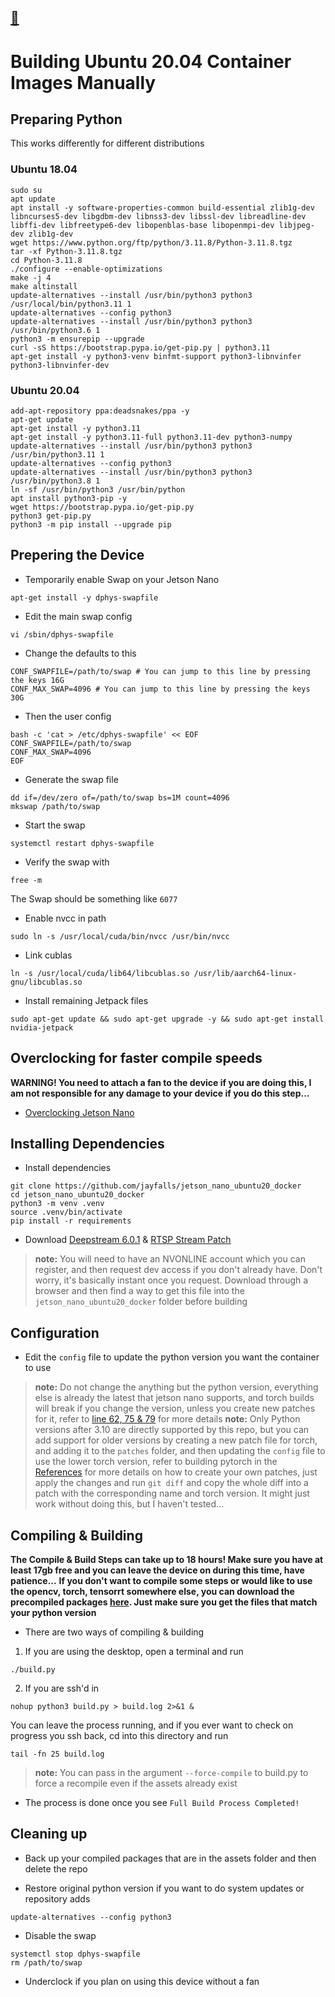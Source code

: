 ## [:arrow_up_small:](..)

# Building Ubuntu 20.04 Container Images Manually

## Preparing Python

This works differently for different distributions

### Ubuntu 18.04

```shell
sudo su
apt update
apt install -y software-properties-common build-essential zlib1g-dev libncurses5-dev libgdbm-dev libnss3-dev libssl-dev libreadline-dev libffi-dev libfreetype6-dev libopenblas-base libopenmpi-dev libjpeg-dev zlib1g-dev
wget https://www.python.org/ftp/python/3.11.8/Python-3.11.8.tgz
tar -xf Python-3.11.8.tgz
cd Python-3.11.8
./configure --enable-optimizations
make -j 4
make altinstall
update-alternatives --install /usr/bin/python3 python3 /usr/local/bin/python3.11 1
update-alternatives --config python3
update-alternatives --install /usr/bin/python3 python3 /usr/bin/python3.6 1
python3 -m ensurepip --upgrade
curl -sS https://bootstrap.pypa.io/get-pip.py | python3.11
apt-get install -y python3-venv binfmt-support python3-libnvinfer python3-libnvinfer-dev
```

### Ubuntu 20.04

```shell
add-apt-repository ppa:deadsnakes/ppa -y
apt-get update
apt-get install -y python3.11
apt-get install -y python3.11-full python3.11-dev python3-numpy
update-alternatives --install /usr/bin/python3 python3 /usr/bin/python3.11 1
update-alternatives --config python3
update-alternatives --install /usr/bin/python3 python3 /usr/bin/python3.8 1
ln -sf /usr/bin/python3 /usr/bin/python
apt install python3-pip -y
wget https://bootstrap.pypa.io/get-pip.py
python3 get-pip.py
python3 -m pip install --upgrade pip
```

## Prepering the Device

- Temporarily enable Swap on your Jetson Nano
```shell
apt-get install -y dphys-swapfile
```
  
- Edit the main swap config
```shell
vi /sbin/dphys-swapfile
```
  
- Change the defaults to this
```plaintext
CONF_SWAPFILE=/path/to/swap # You can jump to this line by pressing the keys 16G
CONF_MAX_SWAP=4096 # You can jump to this line by pressing the keys 30G
```
  
- Then the user config
```shell
bash -c 'cat > /etc/dphys-swapfile' << EOF
CONF_SWAPFILE=/path/to/swap
CONF_MAX_SWAP=4096
EOF
```
  
- Generate the swap file
```shell
dd if=/dev/zero of=/path/to/swap bs=1M count=4096
mkswap /path/to/swap
```
  
- Start the swap
```shell
systemctl restart dphys-swapfile
```
  
- Verify the swap with
```shell
free -m
```
The Swap should be something like `6077`

- Enable nvcc in path
```shell
sudo ln -s /usr/local/cuda/bin/nvcc /usr/bin/nvcc
```
  
- Link cublas
```shell
ln -s /usr/local/cuda/lib64/libcublas.so /usr/lib/aarch64-linux-gnu/libcublas.so
```
  
- Install remaining Jetpack files
```shell
sudo apt-get update && sudo apt-get upgrade -y && sudo apt-get install nvidia-jetpack
```

## Overclocking for faster compile speeds

**WARNING! You need to attach a fan to the device if you are doing this, I am not responsible for any damage to your device if you do this step...**
- [Overclocking Jetson Nano](https://qengineering.eu/overclocking-the-jetson-nano.html)

## Installing Dependencies

- Install dependencies
```shell
git clone https://github.com/jayfalls/jetson_nano_ubuntu20_docker
cd jetson_nano_ubuntu20_docker
python3 -m venv .venv
source .venv/bin/activate
pip install -r requirements
```

- Download [Deepstream 6.0.1](https://developer.nvidia.com/deepstream_sdk_v6.0.1_jetsontbz2) & [RTSP Stream Patch](https://developer.nvidia.com/libgstvideo-10so014050)
>  **note:** You will need to have an NVONLINE account which you can register, and then request dev access if you don't already have. Don't worry, it's basically instant once you request. Download through a browser and then find a way to get this file into the `jetson_nano_ubuntu20_docker` folder before building

## Configuration

- Edit the `config` file to update the python version you want the container to use
>  **note:** Do not change the anything but the python version, everything else is already the latest that jetson nano supports, and torch builds will break if you change the version, unless you create new patches for it, refer to [line 62, 75 & 79](../Containerfile.compile_pytorch#62) for more details
>  **note:** Only Python versions after 3.10 are directly supported by this repo, but you can add support for older versions by creating a new patch file for torch, and adding it to the `patches` folder, and then updating the `config` file to use the lower torch version, refer to building pytorch in the [References](../README.md#references) for more details on how to create your own patches, just apply the changes and run `git diff` and copy the whole diff into a patch with the corresponding name and torch version. It might just work without doing this, but I haven't tested...

## Compiling & Building

**The Compile & Build Steps can take up to 18 hours! Make sure you have at least 17gb free and you can leave the device on during this time, have patience...**
**If you don't want to compile some steps or would like to use the opencv, torch, tensorrt somewhere else, you can download the precompiled packages [here](../README.md#Compiled%20Packages). Just make sure you get the files that match your python version**

- There are two ways of compiling & building
1. If you are using the desktop, open a terminal and run
```shell
./build.py
```

2. If you are ssh'd in
```shell
nohup python3 build.py > build.log 2>&1 &
```
You can leave the process running, and if you ever want to check on progress you ssh back, cd into this directory and run
```shell
tail -fn 25 build.log
```

>  **note:** You can pass in the argument `--force-compile` to build.py to force a recompile even if the assets already exist

- The process is done once you see `Full Build Process Completed!`

## Cleaning up

- Back up your compiled packages that are in the assets folder and then delete the repo

- Restore original python version if you want to do system updates or repository adds
```shell
update-alternatives --config python3
```

- Disable the swap
```shell
systemctl stop dphys-swapfile
rm /path/to/swap
```

- Underclock if you plan on using this device without a fan
